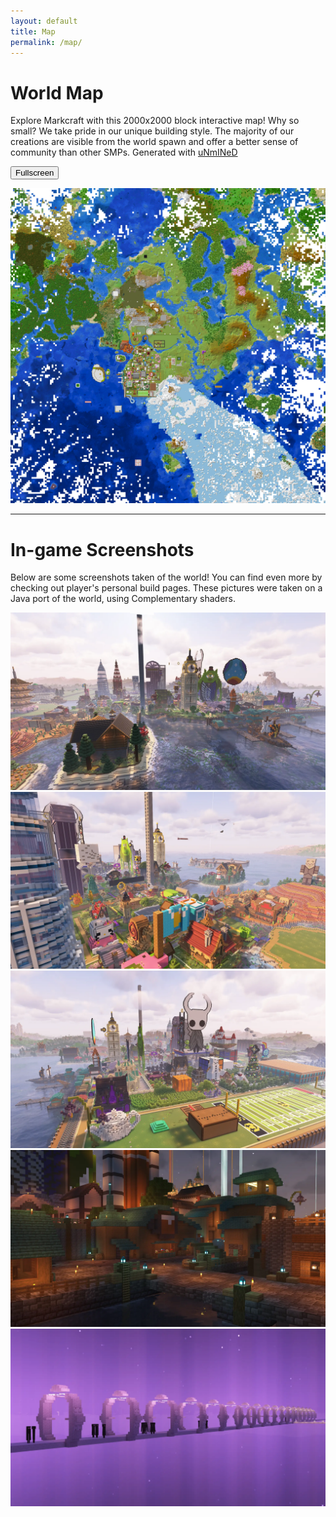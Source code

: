 ```yaml
---
layout: default
title: Map
permalink: /map/
---
```


# World Map

Explore Markcraft with this 2000x2000 block interactive map! Why so small? We take pride in our unique building style. The majority of our creations are visible from the world spawn and offer a better sense of community than other SMPs. Generated with [uNmINeD](https://unmined.net/)

<button id="fullscreen-toggle" class="fullscreen-button">Fullscreen</button>

<div class="zoom-container">
  <img src="/assets/images/markcraft_map.webp" alt="An image of the MarkCraft world map. The map shows all the different biomes around the world spawn, aswell as the very colorful town itself. Zooming in reveals all the seperate roads and building in the town." class="zoom-map" />
</div>

---

# In-game Screenshots

Below are some screenshots taken of the world! You can find even more by checking out player's personal build pages.
These pictures were taken on a Java port of the world, using Complementary shaders.

<div class="build-gallery">
  <div class="build-item"><img src="/assets/images/builds/widepan1.webp" alt="A zoomed out image of the entire Silly City of MarkCraft" /></div>
  <div class="build-item"><img src="/assets/images/builds/widepan2.webp" alt="A zoomed out image of the entire Silly City of MarkCraft" /></div>
  <div class="build-item"><img src="/assets/images/builds/widepan3.webp" alt="A zoomed out image of the entire Silly City of MarkCraft" /></div>
  <div class="build-item"><img src="/assets/images/builds/docks.webp" alt="A warmly lighted dock area built on a deepslate base, with spruce buildings, and blue warped wood for the roof. The center building is a tavern with a large mug sign on the front." /></div>
  <div class="build-item"><img src="/assets/images/builds/end_bridge.webp" alt="Many endermen stand ontop of a white bridge that floats above the purple glowing void. On the bridge are arches that glow white and repeat every few blocks. In the distance, the outline of an end island can be seen, but the details cannot be made out." /></div>
</div>